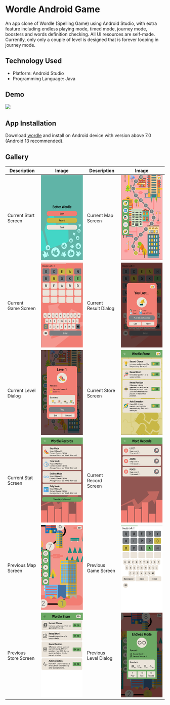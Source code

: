 # Wordle Android Game

An app clone of Wordle (Spelling Game) using Android Studio, 
with extra feature including endless playing mode, timed mode, 
journey mode, boosters and words definition checking.
All UI resources are self-made. 
Currently, only only a couple of level is designed that is forever looping in journey mode.

## Technology Used

- Platform: Android Studio
- Programming Language: Java

## Demo

<img src="./demo.gif" width="50%" />

## App Installation

Download [wordle](wordle.apk) and install on Android device with version above 7.0 (Android 13 recommended). 

## Gallery

| Description           | Image                                                     | Description           | Image                                                        |
|-----------------------|-----------------------------------------------------------|-----------------------|--------------------------------------------------------------|
| Current Start Screen  | ![Current Start Screen](gallery/curr_start_screen.jpg)    | Current Map Screen    | ![Current Map Screen](gallery/curr_level_map_screen.jpg)     |
| Current Game Screen   | ![Current Game Screen](gallery/curr_game_screen.jpg)      | Current Result Dialog | ![Current Result Dialog](gallery/curr_result_screen.jpg)     |
| Current Level Dialog  | ![Current Level Dialog](gallery/curr_level_alert.jpg)     | Current Store Screen  | ![Current Store Screen](gallery/curr_store_screen.jpg)       |
| Current Stat Screen   | ![Current Level Dialog](gallery/curr_stat_screen.jpg)     | Current Record Screen | ![Current Store Screen](gallery/curr_word_record_screen.jpg) |
| Previous Map Screen   | ![Previous Map Screen](gallery/prev_level_map_screen.jpg) | Previous Game Screen  | ![Previous Game Screen](gallery/prev_game_screen.jpg)        |
| Previous Store Screen | ![Previous Store Screen](gallery/prev_store_screen.jpg)   | Previous Level Dialog | ![Previous Level Dialog](gallery/prev_level_alert.jpg)       |





